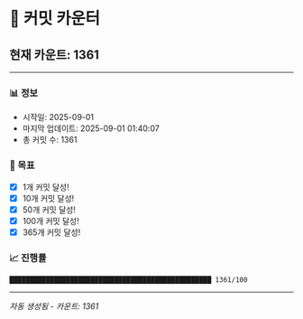 # 🔢 커밋 카운터

## 현재 카운트: 1361

---

### 📊 정보
- 시작일: 2025-09-01
- 마지막 업데이트: 2025-09-01 01:40:07
- 총 커밋 수: 1361

### 🎯 목표
- [x] 1개 커밋 달성!
- [x] 10개 커밋 달성!
- [x] 50개 커밋 달성!
- [x] 100개 커밋 달성!
- [x] 365개 커밋 달성!

### 📈 진행률
```
██████████████████████████████████████████████████ 1361/100
```

---
*자동 생성됨 - 카운트: 1361*

